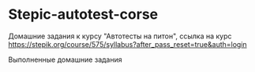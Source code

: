 # Stepic-autotest-corse
Домашние задания к курсу "Автотесты на питон", ссылка на курс https://stepik.org/course/575/syllabus?after_pass_reset=true&auth=login 

Выполненные домашние задания

